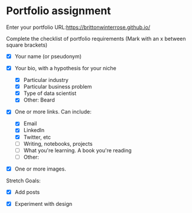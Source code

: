 # Portfolio assignment

Enter your portfolio URL:https://brittonwinterrose.github.io/


Complete the checklist of portfolio requirements
(Mark with an x between square brackets)

- [x] Your name (or pseudonym)
- [x] Your bio, with a hypothesis for your niche
    - [x] Particular industry
    - [x] Particular business problem
    - [x] Type of data scientist
    - [x] Other: Beard
- [x] One or more links. Can include:
    - [x] Email
    - [x] LinkedIn
    - [x] Twitter, etc
    - [ ] Writing, notebooks, projects
    - [ ] What you're learning. A book you're reading
    - [ ] Other:
- [x] One or more images.
    
    
Stretch Goals:

- [x] Add posts
- [x] Experiment with design
 
